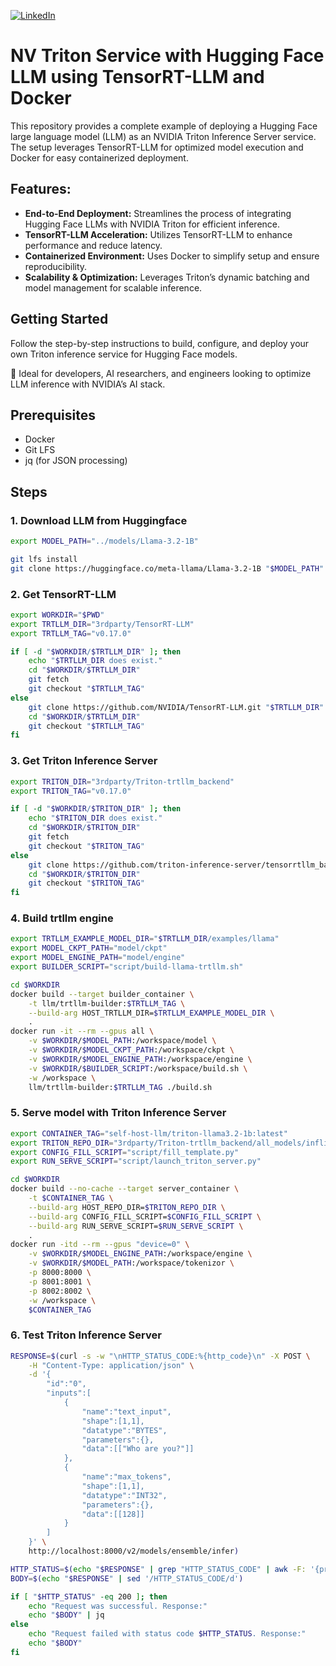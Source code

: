 [![LinkedIn](https://img.shields.io/badge/LinkedIn-Connect-blue)](https://www.linkedin.com/in/HoHuiHsieh-607b70170/)

# NV Triton Service with Hugging Face LLM using TensorRT-LLM and Docker
This repository provides a complete example of deploying a Hugging Face large language model (LLM) as an NVIDIA Triton Inference Server service. The setup leverages TensorRT-LLM for optimized model execution and Docker for easy containerized deployment.

## Features:
- **End-to-End Deployment:** Streamlines the process of integrating Hugging Face LLMs with NVIDIA Triton for efficient inference.
- **TensorRT-LLM Acceleration:** Utilizes TensorRT-LLM to enhance performance and reduce latency.
- **Containerized Environment:** Uses Docker to simplify setup and ensure reproducibility.
- **Scalability & Optimization:** Leverages Triton’s dynamic batching and model management for scalable inference.

## Getting Started
Follow the step-by-step instructions to build, configure, and deploy your own Triton inference service for Hugging Face models.

📌 Ideal for developers, AI researchers, and engineers looking to optimize LLM inference with NVIDIA’s AI stack.

## Prerequisites

- Docker
- Git LFS
- jq (for JSON processing)

## Steps

### 1. Download LLM from Huggingface

```bash
export MODEL_PATH="../models/Llama-3.2-1B"

git lfs install
git clone https://huggingface.co/meta-llama/Llama-3.2-1B "$MODEL_PATH"
```

### 2. Get TensorRT-LLM

```bash
export WORKDIR="$PWD"
export TRTLLM_DIR="3rdparty/TensorRT-LLM"
export TRTLLM_TAG="v0.17.0"

if [ -d "$WORKDIR/$TRTLLM_DIR" ]; then
    echo "$TRTLLM_DIR does exist."
    cd "$WORKDIR/$TRTLLM_DIR"
    git fetch
    git checkout "$TRTLLM_TAG"
else
    git clone https://github.com/NVIDIA/TensorRT-LLM.git "$TRTLLM_DIR"
    cd "$WORKDIR/$TRTLLM_DIR"
    git checkout "$TRTLLM_TAG"
fi
```

### 3. Get Triton Inference Server

```bash
export TRITON_DIR="3rdparty/Triton-trtllm_backend"
export TRITON_TAG="v0.17.0"

if [ -d "$WORKDIR/$TRITON_DIR" ]; then
    echo "$TRITON_DIR does exist."
    cd "$WORKDIR/$TRITON_DIR"
    git fetch
    git checkout "$TRITON_TAG"
else
    git clone https://github.com/triton-inference-server/tensorrtllm_backend.git "$TRITON_DIR"
    cd "$WORKDIR/$TRITON_DIR"
    git checkout "$TRITON_TAG"
fi
```

### 4. Build trtllm engine

```bash
export TRTLLM_EXAMPLE_MODEL_DIR="$TRTLLM_DIR/examples/llama"
export MODEL_CKPT_PATH="model/ckpt"
export MODEL_ENGINE_PATH="model/engine"
export BUILDER_SCRIPT="script/build-llama-trtllm.sh"

cd $WORKDIR
docker build --target builder_container \
    -t llm/trtllm-builder:$TRTLLM_TAG \
    --build-arg HOST_TRTLLM_DIR=$TRTLLM_EXAMPLE_MODEL_DIR \
    .
docker run -it --rm --gpus all \
    -v $WORKDIR/$MODEL_PATH:/workspace/model \
    -v $WORKDIR/$MODEL_CKPT_PATH:/workspace/ckpt \
    -v $WORKDIR/$MODEL_ENGINE_PATH:/workspace/engine \
    -v $WORKDIR/$BUILDER_SCRIPT:/workspace/build.sh \
    -w /workspace \
    llm/trtllm-builder:$TRTLLM_TAG ./build.sh
```

### 5. Serve model with Triton Inference Server

```bash
export CONTAINER_TAG="self-host-llm/triton-llama3.2-1b:latest"
export TRITON_REPO_DIR="3rdparty/Triton-trtllm_backend/all_models/inflight_batcher_llm"
export CONFIG_FILL_SCRIPT="script/fill_template.py"
export RUN_SERVE_SCRIPT="script/launch_triton_server.py"

cd $WORKDIR
docker build --no-cache --target server_container \
    -t $CONTAINER_TAG \
    --build-arg HOST_REPO_DIR=$TRITON_REPO_DIR \
    --build-arg CONFIG_FILL_SCRIPT=$CONFIG_FILL_SCRIPT \
    --build-arg RUN_SERVE_SCRIPT=$RUN_SERVE_SCRIPT \
    .
docker run -itd --rm --gpus "device=0" \
    -v $WORKDIR/$MODEL_ENGINE_PATH:/workspace/engine \
    -v $WORKDIR/$MODEL_PATH:/workspace/tokenizor \
    -p 8000:8000 \
    -p 8001:8001 \
    -p 8002:8002 \
    -w /workspace \
    $CONTAINER_TAG 
```

### 6. Test Triton Inference Server

```bash
RESPONSE=$(curl -s -w "\nHTTP_STATUS_CODE:%{http_code}\n" -X POST \
    -H "Content-Type: application/json" \
    -d '{
        "id":"0",
        "inputs":[
            {
                "name":"text_input",
                "shape":[1,1],
                "datatype":"BYTES",
                "parameters":{},
                "data":[["Who are you?"]]
            },
            {
                "name":"max_tokens",
                "shape":[1,1],
                "datatype":"INT32",
                "parameters":{},
                "data":[[128]]
            }
        ]
    }' \
    http://localhost:8000/v2/models/ensemble/infer)

HTTP_STATUS=$(echo "$RESPONSE" | grep "HTTP_STATUS_CODE" | awk -F: '{print $2}')
BODY=$(echo "$RESPONSE" | sed '/HTTP_STATUS_CODE/d')

if [ "$HTTP_STATUS" -eq 200 ]; then
    echo "Request was successful. Response:"
    echo "$BODY" | jq
else
    echo "Request failed with status code $HTTP_STATUS. Response:"
    echo "$BODY"
fi
